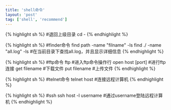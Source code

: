 ```yaml
---
title: 'shell命令'
layout: 'post'
tag: ['shell', 'recommend']
---
```


{% highlight sh %}
#退回上级目录
cd -
{% endhighlight %}

{% highlight sh %}
#finder命令
find path -name "filname" -ls
find ./ -name "all.log" -ls #在当前目录下查找all.log，并且显示详细信息
{% endhighlight %}

{% highlight sh %}
#ftp命令
ftp #进入ftp命令操作行
open host [port] #进行ftp连接
get filename #下载文件
put filename #上传文件
{% endhighlight %}

{% highlight sh %}
#telnet命令
telnet host #连接远程计算机
{% endhighlight  %}

{% highlight sh %}
#ssh
ssh host -l username #通过username登陆远程计算机
{% endhighlight  %}
